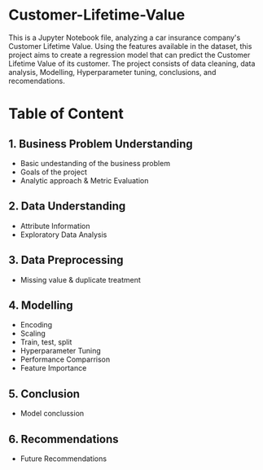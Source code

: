 # Customer-Lifetime-Value

This is a Jupyter Notebook file, analyzing a car insurance company's Customer Lifetime Value. Using the features available in the dataset, this project aims to create a regression model that can predict the Customer Lifetime Value of its customer. The project consists of data cleaning, data analysis, Modelling, Hyperparameter tuning, conclusions, and recomendations.


# Table of Content
## 1. Business Problem Understanding
- Basic undestanding of the business problem
- Goals of the project
- Analytic approach & Metric Evaluation
## 2. Data Understanding
- Attribute Information
- Exploratory Data Analysis
## 3. Data Preprocessing
- Missing value & duplicate treatment
## 4. Modelling
- Encoding
- Scaling
- Train, test, split
- Hyperparameter Tuning
- Performance Comparrison
- Feature Importance
## 5. Conclusion
- Model conclussion
## 6. Recommendations
- Future Recommendations
